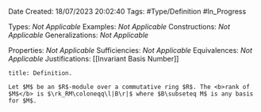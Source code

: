 <div class="topSpace"></div>

Date Created: 18/07/2023 20:02:40
Tags: #Type/Definition #In_Progress

Types: <i>Not Applicable</i>
Examples: <i>Not Applicable</i>
Constructions: <i>Not Applicable</i>
Generalizations: <i>Not Applicable</i>

Properties: <i>Not Applicable</i>
Sufficiencies: <i>Not Applicable</i>
Equivalences: <i>Not Applicable</i>
Justifications: [[Invariant Basis Number]]

``` ad-Definition
title: Definition.

Let $M$ be an $R$-module over a commutative ring $R$. The <b>rank of $M$</b> is $\rk_RM\coloneqq\l|B\r|$ where $B\subseteq M$ is any basis for $M$.

```
